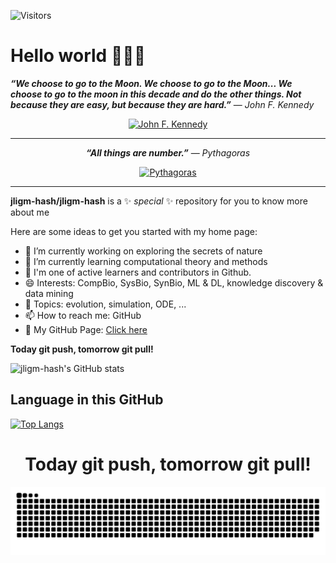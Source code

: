 <!-- ![visitor badge](https://visitor-badge.glitch.me/badge?page_id=jligm.visitor-badge) -->


![Visitors](https://api.visitorbadge.io/api/daily?path=https%3A%2F%2Fgithub.com%2Fjligm-hash&labelColor=%23dce775&countColor=%2337d67a&style=flat)

<!-- 
[![Visitors](https://api.visitorbadge.io/api/daily?path=https%3A%2F%2Fgithub.com%2Fjligm-hash&labelColor=%23dce775&countColor=%2337d67a&style=flat)](https://visitorbadge.io/status?path=https%3A%2F%2Fgithub.com%2Fjligm-hash)

<p align="center">
<a href="https://visitorbadge.io/status?path=https%3A%2F%2Fgithub.com%2Fjligm-hash"><img src="https://api.visitorbadge.io/api/daily?path=https%3A%2F%2Fgithub.com%2Fjligm-hash&labelColor=%23dce775&countColor=%2337d67a&style=flat" /></a>
</p> -->

# Hello world 👋👋👋

***“We choose to go to the Moon. We choose to go to the Moon... We choose to go to the moon in this decade and do the other things. Not because they are easy, but because they are hard.”*** ― *John F. Kennedy*

<p align="center">
  <a href="https://en.wikipedia.org/wiki/File:John_F._Kennedy_speaks_at_Rice_University.jpg">
  <img src="https://upload.wikimedia.org/wikipedia/commons/5/56/John_F._Kennedy_speaks_at_Rice_University.jpg" alt="John F. Kennedy" width="200" >
   </a>
</p>

---

<!-- ***“All things are number.”*** ― *Pythagoras*  -->


<p align="center">
<strong><em>“All things are number.”</em></strong> ― <em>Pythagoras</em>
</p>


<p align="center">
  <a href="https://en.wikipedia.org/wiki/File:Pythagoras_in_Thomas_Stanley_History_of_Philosophy.jpg">
  <img src="https://upload.wikimedia.org/wikipedia/commons/7/7f/Pythagoras_in_Thomas_Stanley_History_of_Philosophy.jpg" alt="Pythagoras" width="200" >
   </a>



---

**jligm-hash/jligm-hash** is a ✨ _special_ ✨ repository for you to know more about me

Here are some ideas to get you started with my home page:

- 🔭 I’m currently working on exploring the secrets of nature
- 🌱 I’m currently learning computational theory and methods
- 👯 I'm one of active learners and contributors in Github.
- 😄 Interests: CompBio, SysBio, SynBio, ML & DL, knowledge discovery & data mining
- 💬 Topics: evolution, simulation, ODE, ...
- 📫 How to reach me: GitHub
- 🍎 My GitHub Page: [Click here](https://jligm-hash.github.io/)

<!--
because its `README.md` (this file) appears on your GitHub profile.
- 🤔 I’m looking for help with ...
- ⚡ Fun fact: ...
-
- -->

**Today git push, tomorrow git pull!**

![jligm-hash's GitHub stats](https://github-readme-stats.vercel.app/api?username=jligm-hash&show_icons=true&theme=tokyonight)



## Language in this GitHub
[![Top Langs](https://github-readme-stats.vercel.app/api/top-langs/?username=jligm-hash&layout=compact)](https://github.com/anuraghazra/github-readme-stats)

<h1 align="center"> Today git push, tomorrow git pull! </h1>

![github-contribution](./src/github-user-contribution220128.svg)

<!-- <div align="center">
  <img align="center" alt="./src/github-user-contribution220128.svg" src="https://raw.githubusercontent.com/jligm-hash/jligm-hash/output/github-user-contribution.svg" />
</div> -->

